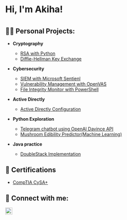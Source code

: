 <h1>Hi, I'm Akiha!<h1>
<h2>👨‍💻 Personal Projects:</h2>

- <b>Cryptography</b>
  - [RSA with Python](https://github.com/akhkusu/RSA-with-python)
  - [Diffie-Hellman Key Exchange](https://github.com/akhkusu/Diffie-Hellman-Key-Exchange)

 
- <b>Cybersecurity</b>
  - [SIEM with Microsoft Sentienl](https://github.com/akhkusu/SIEM-with-Microsoft-Sentinel)
  - [Vulnerability Management with OpenVAS](https://github.com/akhkusu/Vulnerability-Management-with-OpenVAS)
  - [File Integrity Monitor with PowerShell](https://github.com/akhkusu/File_Integrity_Monitor/tree/main)
  

- <b>Active Directly</b>
  - [Active Directly Configuration](https://github.com/akhkusu/Active-Directly-Configuration-Lab)
  
- <b>Python Exploration</b>
  - [Telegram chatbot using OpenAI Davince API](https://github.com/akhkusu/Akigpt)
  - [Mushroom Edibility Predictor(Machine Learning)](https://github.com/akhkusu/Mushroom-Edibility-Predictor-MEP-)


 
- <b>Java practice</b>
  - [DoubleStack Implementation](https://github.com/akhkusu/Java-DoubleStack-Implementation)

 
 


<h2>🧾 Certifications</h2>

- [CompTIA CySA+](https://www.credly.com/earner/earned/badge/a8c4830f-fd53-451f-abdc-5f9e04b6a0ce)

<h2> 🤳 Connect with me:</h2>

[<img align="left" alt="aki | LinkedIn" width="22px" src="https://cdn.jsdelivr.net/npm/simple-icons@v3/icons/linkedin.svg" />][linkedin]



[linkedin]: https://ee.linkedin.com/in/akiha-kusumoto

